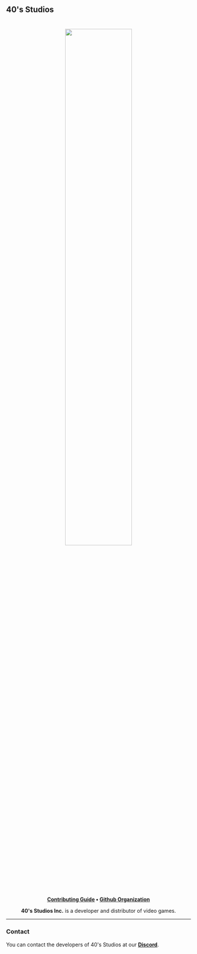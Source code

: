 ## 40's Studios

<h1 align="center">
    <a href="https://github.com/fortiesstudios" target="_blank">
        <img height="60%" width="60%" src="https://raw.githubusercontent.com/fortiesstudios/branding/main/images/banner/banner-corner-60px.png"><br>
    </a>
</h1>

<p align="center">
    <b><a href="CONTRIBUTING.md">Contributing Guide</a> • <a href="https://github.com/fortiesstudios">Github Organization</a></b>
</p>

<p align="center">
   <b>40's Studios Inc.</b> is a developer and distributor of video games.
</p>

---

### Contact

You can contact the developers of 40's Studios at our <b><a href="https://discord.com/invite/wDNqXZ7wpq">Discord</a></b>.

